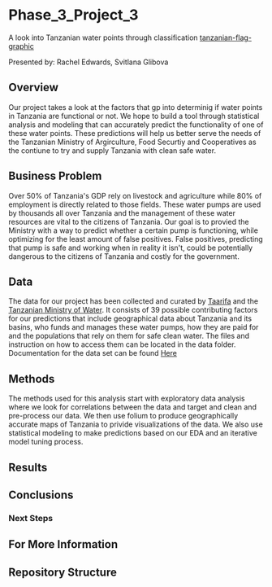 # Phase_3_Project_3
A look into Tanzanian water points through classification
[tanzanian-flag-graphic](./img/tanzanian-flag-graphic.png)

Presented by: Rachel Edwards, Svitlana Glibova

## Overview
Our project takes a look at the factors that gp into determinig if water points in Tanzania are functional or not. We hope to build a tool through statistical analysis and modeling that can accurately predict the functionality of one of these water points. These predictions will help us better serve the needs of the Tanzanian Ministry of Argirculture, Food Securtiy and Cooperatives as the contiune to try and supply Tanzania with clean safe water. 


## Business Problem
Over 50% of Tanzania's GDP rely on livestock and agriculture while 80% of employment is directly related to those fields. These water pumps are used by thousands all over Tanzania and the management of these water resources are vital to the citizens of Tanzania. Our goal is to provied the Ministry with a way to predict whether a certain pump is functioning, while optimizing for the least amount of false positives. False positives, predicting that pump is safe and working when in reality it isn't, could be potentially dangerous to the citizens of Tanzania and costly for the government.


## Data
The data for our project has been collected and curated by [Taarifa](http://taarifa.org/) and the [Tanzanian Ministry of Water](https://www.maji.go.tz/). It consists of 39 possible contributing factors for our predictions that include geographical data about Tanzania and its basins, who funds and manages these water pumps, how they are paid for and the populations that rely on them for safe clean water. The files and instruction on how to access them can be located in the data folder. Documentation for the data set can be found [Here](https://www.drivendata.org/competitions/7/pump-it-up-data-mining-the-water-table/page/25/)


## Methods
The methods used for this analysis start with exploratory data analysis where we look for correlations between the data and target and clean and pre-process our data. We then use folium to produce geographically accurate maps of Tanzania to privide visualizations of the data. We also use statistical modeling to make predictions based on our EDA and an iterative model tuning process.


## Results


## Conclusions


### Next Steps



## For More Information



## Repository Structure
